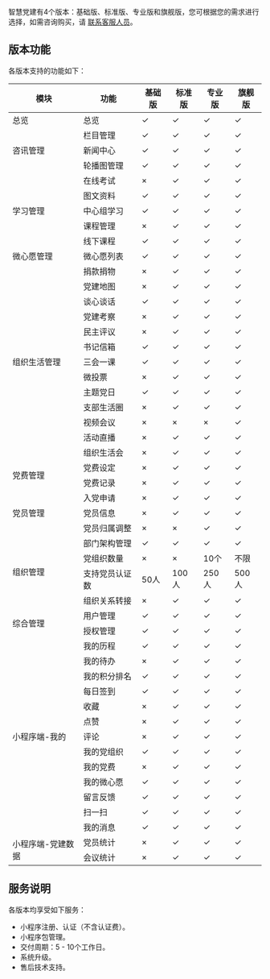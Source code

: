 智慧党建有4个版本：基础版、标准版、专业版和旗舰版，您可根据您的需求进行选择，如需咨询购买，请 [联系客服人员](https://cloud.tencent.com/about/connect)。

## 版本功能

各版本支持的功能如下：

<table>
<thead>
<tr>
<th>模块</th>
<th>功能</th>
<th>基础版</th>
<th>标准版</th>
<th>专业版</th>
<th>旗舰版</th>
</tr>
</thead>
<tbody>
<tr>
<td>总览</td>
<td>总览</td>
<td>&#10003;</td>
<td>&#10003;</td>
<td>&#10003;</td>
<td>&#10003;</td>
</tr>
<tr>
<td rowspan="3">咨讯管理</td>
<td>栏目管理</td>
<td>&#10003;</td>
<td>&#10003;</td>
<td>&#10003;</td>
<td>&#10003;</td>
</tr>
<tr>
<td>新闻中心</td>
<td>&#10003;</td>
<td>&#10003;</td>
<td>&#10003;</td>
<td>&#10003;</td>
</tr>
<tr>
<td>轮播图管理</td>
<td>&#10003;</td>
<td>&#10003;</td>
<td>&#10003;</td>
<td>&#10003;</td>
</tr>
<tr>
<td rowspan="5">学习管理</td>
<td>在线考试</td>
<td>×</td>
<td>&#10003;</td>
<td>&#10003;</td>
<td>&#10003;</td>
</tr>
<tr>
<td>图文资料</td>
<td>&#10003;</td>
<td>&#10003;</td>
<td>&#10003;</td>
<td>&#10003;</td>
</tr>
<tr>
<td>中心组学习</td>
<td>&#10003;</td>
<td>&#10003;</td>
<td>&#10003;</td>
<td>&#10003;</td>
</tr>
<tr>
<td>课程管理</td>
<td>×</td>
<td>&#10003;</td>
<td>&#10003;</td>
<td>&#10003;</td>
</tr>
<tr>
<td>线下课程</td>
<td>&#10003;</td>
<td>&#10003;</td>
<td>&#10003;</td>
<td>&#10003;</td>
</tr>
<tr>
<td >微心愿管理</td>
<td>微心愿列表</td>
<td>&#10003;</td>
<td>&#10003;</td>
<td>&#10003;</td>
<td>&#10003;</td>
</tr>
<tr>
<td rowspan="14">组织生活管理</td>
<tr>
<td>捐款捐物</td>
<td>×</td>
<td>&#10003;</td>
<td>&#10003;</td>
<td>&#10003;</td>
</tr>
<tr>
<td>党建地图</td>
<td>×</td>
<td>&#10003;</td>
<td>&#10003;</td>
<td>&#10003;</td>
</tr>
<tr>
<td>谈心谈话</td>
<td>&#10003;</td>
<td>&#10003;</td>
<td>&#10003;</td>
<td>&#10003;</td>
</tr>
<tr>
<td>党建考察</td>
<td>×</td>
<td>&#10003;</td>
<td>&#10003;</td>
<td>&#10003;</td>
</tr>
<tr>
<td>民主评议</td>
<td>×</td>
<td>&#10003;</td>
<td>&#10003;</td>
<td>&#10003;</td>
</tr>
<tr>
<td>书记信箱</td>
<td>&#10003;</td>
<td>&#10003;</td>
<td>&#10003;</td>
<td>&#10003;</td>
</tr>
<tr>
<td>三会一课</td>
<td>&#10003;</td>
<td>&#10003;</td>
<td>&#10003;</td>
<td>&#10003;</td>
</tr>
<tr>
<td>微投票</td>
<td>×</td>
<td>&#10003;</td>
<td>&#10003;</td>
<td>&#10003;</td>
</tr>
<tr>
<td>主题党日</td>
<td>&#10003;</td>
<td>&#10003;</td>
<td>&#10003;</td>
<td>&#10003;</td>
</tr>
<tr>
<td>支部生活圈</td>
<td>×</td>
<td>&#10003;</td>
<td>&#10003;</td>
<td>&#10003;</td>
</tr>
<tr>
<td>视频会议</td>
<td>×</td>
<td>×</td>
<td>×</td>
<td>&#10003;</td>
</tr>
<tr>
<td>活动直播</td>
<td>×</td>
<td>&#10003;</td>
<td>&#10003;</td>
<td>&#10003;</td>
</tr>
<tr>
<td>组织生活会</td>
<td>×</td>
<td>&#10003;</td>
<td>&#10003;</td>
<td>&#10003;</td>
</tr>
<tr>
<td rowspan="2">党费管理</td>
<td>党费设定</td>
<td>×</td>
<td>&#10003;</td>
<td>&#10003;</td>
<td>&#10003;</td>
</tr>
<tr>
<td>党费记录</td>
<td>×</td>
<td>&#10003;</td>
<td>&#10003;</td>
<td>&#10003;</td>
</tr>
<tr>
<td rowspan="3">党员管理</td>
<td>入党申请</td>
<td>×</td>
<td>&#10003;</td>
<td>&#10003;</td>
<td>&#10003;</td>
</tr>
<tr>
<td>党员信息</td>
<td>×</td>
<td>&#10003;</td>
<td>&#10003;</td>
<td>&#10003;</td>
</tr>
<tr>
<td>党员归属调整</td>
<td>×</td>
<td>×</td>
<td>&#10003;</td>
<td>&#10003;</td>
</tr>
<tr>
<td rowspan="4">组织管理</td>
<td>部门架构管理</td>
<td>&#10003;</td>
<td>&#10003;</td>
<td>&#10003;</td>
<td>&#10003;</td>
</tr>
<tr>
<td>党组织数量</td>
<td>×</td>
<td>×</td>
<td>10个</td>
<td>不限</td>
</tr>
<tr>
<td>支持党员认证数</td>
<td>50人</td>
<td>100人</td>
<td>250人</td>
<td>500人</td>
</tr>
<tr>
<td>组织关系转接</td>
<td>×</td>
<td>&#10003;</td>
<td>&#10003;</td>
<td>&#10003;</td>
</tr>
<tr>
<td rowspan="2">综合管理</td>
<td>用户管理</td>
<td>&#10003;</td>
<td>&#10003;</td>
<td>&#10003;</td>
<td>&#10003;</td>
</tr>
<tr>
<td>授权管理</td>
<td>&#10003;</td>
<td>&#10003;</td>
<td>&#10003;</td>
<td>&#10003;</td>
</tr>
<tr>
<td rowspan="13">小程序端-我的</td>
<td>我的历程</td>
<td>&#10003;</td>
<td>&#10003;</td>
<td>&#10003;</td>
<td>&#10003;</td>
</tr>
<tr>
<td>我的待办</td>
<td>×</td>
<td>&#10003;</td>
<td>&#10003;</td>
<td>&#10003;</td>
</tr>
<tr>
<td>我的积分排名</td>
<td>&#10003;</td>
<td>&#10003;</td>
<td>&#10003;</td>
<td>&#10003;</td>
</tr>
<tr>
<td>每日签到</td>
<td>&#10003;</td>
<td>&#10003;</td>
<td>&#10003;</td>
<td>&#10003;</td>
</tr>
<tr>
<td>收藏</td>
<td>×</td>
<td>&#10003;</td>
<td>&#10003;</td>
<td>&#10003;</td>
</tr>
<tr>
<td>点赞</td>
<td>×</td>
<td>&#10003;</td>
<td>&#10003;</td>
<td>&#10003;</td>
</tr>
<tr>
<td>评论</td>
<td>×</td>
<td>&#10003;</td>
<td>&#10003;</td>
<td>&#10003;</td>
</tr>
<tr>
<td>我的党组织</td>
<td>&#10003;</td>
<td>&#10003;</td>
<td>&#10003;</td>
<td>&#10003;</td>
</tr>
<tr>
<td>我的党费</td>
<td>×</td>
<td>&#10003;</td>
<td>&#10003;</td>
<td>&#10003;</td>
</tr>
<tr>
<td>我的微心愿</td>
<td>&#10003;</td>
<td>&#10003;</td>
<td>&#10003;</td>
<td>&#10003;</td>
</tr>
<tr>
<td>留言反馈</td>
<td>&#10003;</td>
<td>&#10003;</td>
<td>&#10003;</td>
<td>&#10003;</td>
</tr>
<tr>
<td>扫一扫</td>
<td>&#10003;</td>
<td>&#10003;</td>
<td>&#10003;</td>
<td>&#10003;</td>
</tr>
<tr>
<td>我的消息</td>
<td>&#10003;</td>
<td>&#10003;</td>
<td>&#10003;</td>
<td>&#10003;</td>
</tr>
<tr>
<td rowspan="2">小程序端-党建数据</td>
<td>党员统计</td>
<td>×</td>
<td>&#10003;</td>
<td>&#10003;</td>
<td>&#10003;</td>
</tr>
<tr>
<td>会议统计</td>
<td>×</td>
<td>&#10003;</td>
<td>&#10003;</td>
<td>&#10003;</td>
</tr>
</tbody></table>

## 服务说明
各版本均享受如下服务：
- 小程序注册、认证（不含认证费）。
- 小程序包管理。
- 交付周期：5 - 10个工作日。
- 系统升级。
- 售后技术支持。
